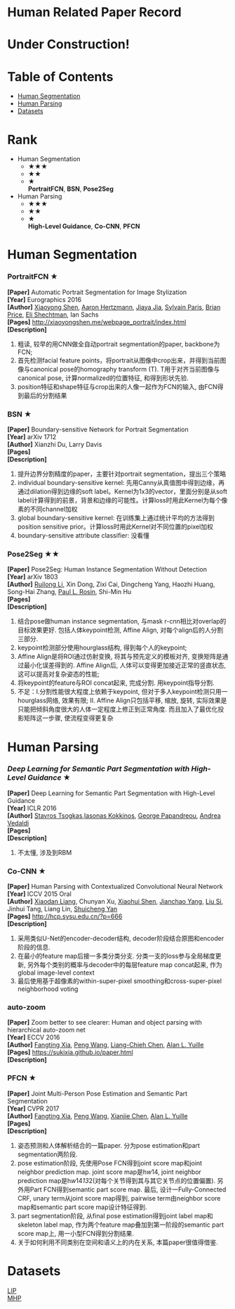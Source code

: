 # Human Related Paper Record
# Under Construction!
# Table of Contents
- [Human Segmentation](#human-segmentation)
- [Human Parsing](#human-parsing)
- [Datasets](#datasets)
# Rank
- Human Segmentation <Br>
  - ★★★ <Br>
  - ★★ <Br>
  - ★ <Br>
  **PortraitFCN**, **BSN**, **Pose2Seg**  <Br>
- Human Parsing <Br>
  - ★★★ <Br>
  - ★★ <Br>
  - ★ <Br>
  **High-Level Guidance**, **Co-CNN**, **PFCN**  <Br>
# Human Segmentation
### PortraitFCN ★ 
**[Paper]** Automatic Portrait Segmentation for Image Stylization <Br>
**[Year]** Eurographics 2016 <Br>
**[Author]** [Xiaoyong Shen](http://xiaoyongshen.me/), [Aaron Hertzmann](http://www.dgp.utoronto.ca/~hertzman/), [Jiaya Jia](http://www.cse.cuhk.edu.hk/leojia/), [Sylvain Paris](http://people.csail.mit.edu/sparis/), [Brian Price](https://research.adobe.com/person/brian-price/), [Eli Shechtman](http://www.wisdom.weizmann.ac.il/~elishe/), Ian Sachs <Br>
**[Pages]**  http://xiaoyongshen.me/webpage_portrait/index.html <Br>
**[Description]** <Br>
1) 粗读, 较早的用CNN做全自动portrait segmentation的paper, backbone为FCN; <Br>
2) 首先检测facial feature points，将portrait从图像中crop出来，并得到当前图像与canonical pose的homography transform (T). T用于对齐当前图像与canonical pose, 计算normalized的位置特征, 和得到形状先验.<Br>
3) position特征和shape特征与crop出来的人像一起作为FCN的输入, 由FCN得到最后的分割结果 <Br>

### BSN ★
**[Paper]** Boundary-sensitive Network for Portrait Segmentation <Br>
**[Year]** arXiv 1712 <Br>
**[Author]** Xianzhi Du, Larry Davis <Br>
**[Pages]** <Br>
**[Description]** <Br>
1) 提升边界分割精度的paper，主要针对portrait segmentation，提出三个策略  <Br>
2) individual boundary-sensitive kernel: 先用Canny从真值图中得到边缘，再通过dilation得到边缘的soft label。Kernel为1x3的vector，里面分别是从soft label计算得到的前景，背景和边缘的可能性。计算loss时用此Kernel为每个像素的不同channel加权 <Br>
3) global boundary-sensitive kernel: 在训练集上通过统计平均的方法得到position sensitive prior。计算loss时用此Kernel对不同位置的pixel加权 <Br>
4) boundary-sensitive attribute classifier: 没看懂 <Br>

### Pose2Seg ★★
**[Paper]** Pose2Seg: Human Instance Segmentation Without Detection <Br>
**[Year]** arXiv 1803 <Br>
**[Author]** [Ruilong Li](http://www.liruilong.cn/), Xin Dong, Zixi Cai, Dingcheng Yang, Haozhi Huang, Song-Hai Zhang, [Paul L. Rosin](http://users.cs.cf.ac.uk/Paul.Rosin/), Shi-Min Hu <Br>
**[Pages]** <Br>
**[Description]** <Br>
  1) 结合pose做human instance segmentation, 与mask r-cnn相比对overlap的目标效果更好. 包括人体keypoint检测, Affine Align, 对每个align后的人分割三部分. <Br>
  2) keypoint检测部分使用hourglass结构, 得到每个人的keypoint; <Br>
  3) Affine Align是将ROI通过仿射变换, 将其与预先定义的模板对齐, 变换矩阵是通过最小化误差得到的. Affine Align后, 人体可以变得更加接近正常的竖直状态, 这可以提高对复杂姿态的性能; <Br>
  4) 将keypoint的feature与ROI concat起来, 完成分割. 用keypoint指导分割. <Br>
  5) 不足：I.分割性能很大程度上依赖于keypoint, 但对于多人keypoint检测只用一hourglass网络, 效果有限; II. Affine Align只包括平移, 缩放, 旋转, 实际效果是只能把倾斜角度很大的人体一定程度上修正到正常角度. 而且加入了最优化投影矩阵这一步骤, 使流程变得更复杂 <Br>

# Human Parsing

### *Deep Learning for Semantic Part Segmentation with High-Level Guidance* ★
**[Paper]** Deep Learning for Semantic Part Segmentation with High-Level Guidance <Br>
**[Year]** ICLR 2016 <Br>
**[Author]** [Stavros Tsogkas](http://tsogkas.github.io/),[Iasonas Kokkinos](http://www0.cs.ucl.ac.uk/staff/I.Kokkinos/), [George Papandreou](http://ttic.uchicago.edu/~gpapan/), [Andrea Vedaldi](http://www.robots.ox.ac.uk/~vedaldi/) <Br>
**[Pages]** <Br>
**[Description]** <Br>
1) 不太懂, 涉及到RBM <Br>
  
### Co-CNN ★ 
**[Paper]** Human Parsing with Contextualized Convolutional Neural Network <Br>
**[Year]** ICCV 2015 Oral <Br>
**[Author]** [Xiaodan Liang](http://www.cs.cmu.edu/~xiaodan1/),  Chunyan Xu, [Xiaohui Shen](http://users.eecs.northwestern.edu/~xsh835/), [Jianchao Yang](http://www.ifp.illinois.edu/~jyang29/), [Liu Si](http://liusi-group.com/), Jinhui Tang, Liang Lin, [Shuicheng Yan](http://www.lv-nus.org/) <Br>
**[Pages]**  http://hcp.sysu.edu.cn/?p=666 <Br>
**[Description]** <Br>
  1) 采用类似U-Net的encoder-decoder结构, decoder阶段结合原图和encoder阶段的信息. <Br>
  2) 在最小的feature map后接一多类分类分支. 分类一支的loss参与全局梯度更新, 另外每个类别的概率与decoder中的每层feature map concat起来, 作为global image-level context <Br>
  3) 最后使用基于超像素的within-super-pixel smoothing和cross-super-pixel neighborhood voting <Br>

### auto-zoom 
**[Paper]** Zoom better to see clearer: Human and object parsing with hierarchical auto-zoom net<Br>
**[Year]** ECCV 2016 <Br>
**[Author]** [Fangting Xia](https://sukixia.github.io), [Peng Wang](http://jerryking234.wixsite.com/pengwang), [Liang-Chieh Chen](http://www.stat.ucla.edu/~xianjie.chen/), [Alan L. Yuille](http://www.cs.jhu.edu/~ayuille/)<Br>
**[Pages]** https://sukixia.github.io/paper.html<Br>
**[Description]** <Br>

### PFCN ★ 
**[Paper]** Joint Multi-Person Pose Estimation and Semantic Part Segmentation <Br>
**[Year]** CVPR 2017 <Br>
**[Author]** [Fangting Xia](https://sukixia.github.io), [Peng Wang](http://jerryking234.wixsite.com/pengwang), [Xianjie Chen](http://www.stat.ucla.edu/~xianjie.chen/), [Alan L. Yuille](http://www.cs.jhu.edu/~ayuille/)<Br>
**[Pages]** <Br>
**[Description]** <Br>
1) 姿态预测和人体解析结合的一篇paper. 分为pose estimation和part segmentation两阶段. <Br>
2) pose estimation阶段, 先使用Pose FCN得到joint score map和joint neighbor prediction map. joint score map是h*w*14, joint neighbor prediction map是h*w*14*13*2(对每个关节得到其与其它关节点的位置偏置). 另外用Part FCN得到semantic part score map. 最后, 设计一Fully-Connected
CRF, unary term从joint score map得到, pairwise term由neighbor score map和semantic part score map设计特征得到. <Br>
3) part segmentation阶段, 从final pose estimation得到joint label map和skeleton label map, 作为两个feature map叠加到第一阶段的semantic part score map上, 用一小型FCN得到分割结果. <Br>
4) 关于如何利用不同类别在空间和语义上的内在关系, 本篇paper很值得借鉴. <Br>

# Datasets
[LIP](http://sysu-hcp.net/lip/) <Br>
[MHP](https://lv-mhp.github.io/) <Br>


